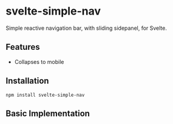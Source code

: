 # svelte-simple-nav

Simple reactive navigation bar, with sliding sidepanel, for Svelte.

## Features

- Collapses to mobile 

## Installation

```shell
npm install svelte-simple-nav
```

## Basic Implementation


```js
```